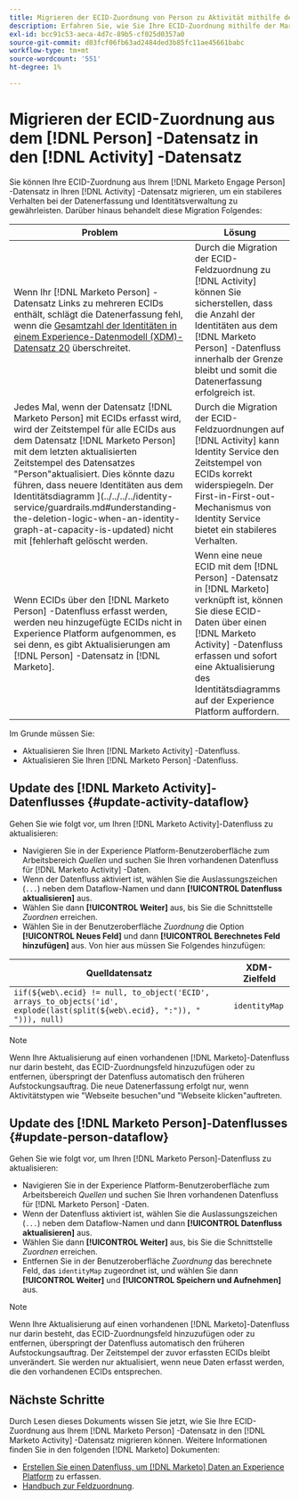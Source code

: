 ```yaml
---
title: Migrieren der ECID-Zuordnung von Person zu Aktivität mithilfe der Marketo Engage-Quelle
description: Erfahren Sie, wie Sie Ihre ECID-Zuordnung mithilfe der Marketo Engage-Quelle aus dem Personendatensatz zum Aktivitätsdatensatz migrieren.
exl-id: bcc91c53-aeca-4d7c-89b5-cf025d0357a0
source-git-commit: d03fcf06fb63ad2484ded3b85fc11ae45661babc
workflow-type: tm+mt
source-wordcount: '551'
ht-degree: 1%

---
```


# Migrieren der ECID-Zuordnung aus dem [!DNL Person] -Datensatz in den [!DNL Activity] -Datensatz

Sie können Ihre ECID-Zuordnung aus Ihrem [!DNL Marketo Engage Person] -Datensatz in Ihren [!DNL Activity] -Datensatz migrieren, um ein stabileres Verhalten bei der Datenerfassung und Identitätsverwaltung zu gewährleisten. Darüber hinaus behandelt diese Migration Folgendes:

| Problem | Lösung |
| --- | --- |
| Wenn Ihr [!DNL Marketo Person] -Datensatz Links zu mehreren ECIDs enthält, schlägt die Datenerfassung fehl, wenn die [Gesamtzahl der Identitäten in einem Experience-Datenmodell (XDM)-Datensatz 20](../../../../identity-service/guardrails.md) überschreitet. | Durch die Migration der ECID-Feldzuordnung zu [!DNL Activity] können Sie sicherstellen, dass die Anzahl der Identitäten aus dem [!DNL Marketo Person] -Datenfluss innerhalb der Grenze bleibt und somit die Datenerfassung erfolgreich ist. |
| Jedes Mal, wenn der Datensatz [!DNL Marketo Person] mit ECIDs erfasst wird, wird der Zeitstempel für alle ECIDs aus dem Datensatz [!DNL Marketo Person] mit dem letzten aktualisierten Zeitstempel des Datensatzes &quot;Person&quot;aktualisiert. Dies könnte dazu führen, dass neuere Identitäten aus dem Identitätsdiagramm ](../../../../identity-service/guardrails.md#understanding-the-deletion-logic-when-an-identity-graph-at-capacity-is-updated) nicht mit [fehlerhaft gelöscht werden. | Durch die Migration der ECID-Feldzuordnungen auf [!DNL Activity] kann Identity Service den Zeitstempel von ECIDs korrekt widerspiegeln. Der First-in-First-out-Mechanismus von Identity Service bietet ein stabileres Verhalten. |
| Wenn ECIDs über den [!DNL Marketo Person] -Datenfluss erfasst werden, werden neu hinzugefügte ECIDs nicht in Experience Platform aufgenommen, es sei denn, es gibt Aktualisierungen am [!DNL Person] -Datensatz in [!DNL Marketo]. | Wenn eine neue ECID mit dem [!DNL Person] -Datensatz in [!DNL Marketo] verknüpft ist, können Sie diese ECID-Daten über einen [!DNL Marketo Activity] -Datenfluss erfassen und sofort eine Aktualisierung des Identitätsdiagramms auf der Experience Platform auffordern. |

Im Grunde müssen Sie:

* Aktualisieren Sie Ihren [!DNL Marketo Activity] -Datenfluss.
* Aktualisieren Sie Ihren [!DNL Marketo Person] -Datenfluss.

## Update des [!DNL Marketo Activity]-Datenflusses {#update-activity-dataflow}

Gehen Sie wie folgt vor, um Ihren [!DNL Marketo Activity]-Datenfluss zu aktualisieren:

* Navigieren Sie in der Experience Platform-Benutzeroberfläche zum Arbeitsbereich *Quellen* und suchen Sie Ihren vorhandenen Datenfluss für [!DNL Marketo Activity] -Daten.
* Wenn der Datenfluss aktiviert ist, wählen Sie die Auslassungszeichen (`...`) neben dem Dataflow-Namen und dann **[!UICONTROL Datenfluss aktualisieren]** aus.
* Wählen Sie dann **[!UICONTROL Weiter]** aus, bis Sie die Schnittstelle *Zuordnen* erreichen.
* Wählen Sie in der Benutzeroberfläche *Zuordnung* die Option **[!UICONTROL Neues Feld]** und dann **[!UICONTROL Berechnetes Feld hinzufügen]** aus. Von hier aus müssen Sie Folgendes hinzufügen:

| Quelldatensatz | XDM-Zielfeld |
| --- | --- |
| `iif(${web\.ecid} != null, to_object('ECID', arrays_to_objects('id', explode(last(split(${web\.ecid}, ":")), " "))), null)` | `identityMap` |

>[!NOTE]
>
>Wenn Ihre Aktualisierung auf einen vorhandenen [!DNL Marketo]-Datenfluss nur darin besteht, das ECID-Zuordnungsfeld hinzuzufügen oder zu entfernen, überspringt der Datenfluss automatisch den früheren Aufstockungsauftrag. Die neue Datenerfassung erfolgt nur, wenn Aktivitätstypen wie &quot;Webseite besuchen&quot;und &quot;Webseite klicken&quot;auftreten.

## Update des [!DNL Marketo Person]-Datenflusses {#update-person-dataflow}

Gehen Sie wie folgt vor, um Ihren [!DNL Marketo Person]-Datenfluss zu aktualisieren:

* Navigieren Sie in der Experience Platform-Benutzeroberfläche zum Arbeitsbereich *Quellen* und suchen Sie Ihren vorhandenen Datenfluss für [!DNL Marketo Person] -Daten.
* Wenn der Datenfluss aktiviert ist, wählen Sie die Auslassungszeichen (`...`) neben dem Dataflow-Namen und dann **[!UICONTROL Datenfluss aktualisieren]** aus.
* Wählen Sie dann **[!UICONTROL Weiter]** aus, bis Sie die Schnittstelle *Zuordnen* erreichen.
* Entfernen Sie in der Benutzeroberfläche *Zuordnung* das berechnete Feld, das `identityMap` zugeordnet ist, und wählen Sie dann **[!UICONTROL Weiter]** und **[!UICONTROL Speichern und Aufnehmen]** aus.

>[!NOTE]
>
>Wenn Ihre Aktualisierung auf einen vorhandenen [!DNL Marketo]-Datenfluss nur darin besteht, das ECID-Zuordnungsfeld hinzuzufügen oder zu entfernen, überspringt der Datenfluss automatisch den früheren Aufstockungsauftrag. Der Zeitstempel der zuvor erfassten ECIDs bleibt unverändert. Sie werden nur aktualisiert, wenn neue Daten erfasst werden, die den vorhandenen ECIDs entsprechen.

## Nächste Schritte

Durch Lesen dieses Dokuments wissen Sie jetzt, wie Sie Ihre ECID-Zuordnung aus Ihrem [!DNL Marketo Person] -Datensatz in den [!DNL Marketo Activity] -Datensatz migrieren können. Weitere Informationen finden Sie in den folgenden [!DNL Marketo] Dokumenten:

* [Erstellen Sie einen Datenfluss, um  [!DNL Marketo] Daten an Experience Platform](../../../tutorials/ui/create/adobe-applications/marketo.md) zu erfassen.
* [Handbuch zur Feldzuordnung](../mapping/marketo.md).
